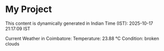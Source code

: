 # My Project

This content is dynamically generated in Indian Time (IST): 2025-10-17 21:17:09 IST


Current Weather in Coimbatore:
Temperature: 23.88 °C
Condition: broken clouds
